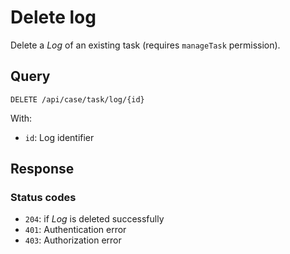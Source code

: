 # Delete log

Delete a *Log* of an existing task (requires `manageTask` permission).

## Query

```plain
DELETE /api/case/task/log/{id}
```

With:

- `id`: Log identifier

##  Response 

### Status codes

- `204`: if *Log* is deleted successfully
- `401`: Authentication error
- `403`: Authorization error